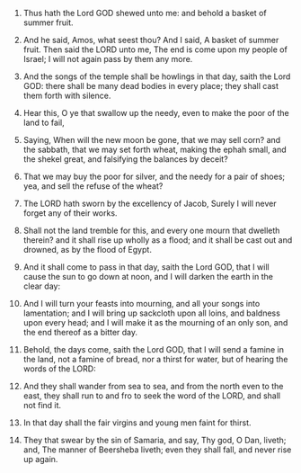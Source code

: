 1. Thus hath the Lord GOD shewed unto me: and behold a basket of
summer fruit.

2. And he said, Amos, what seest thou? And I said, A basket of summer
fruit. Then said the LORD unto me, The end is come upon my people of
Israel; I will not again pass by them any more.

3. And the songs of the temple shall be howlings in that day, saith
the Lord GOD: there shall be many dead bodies in every place; they
shall cast them forth with silence.

4. Hear this, O ye that swallow up the needy, even to make the poor
of the land to fail,

5. Saying, When will the new moon be gone, that
we may sell corn? and the sabbath, that we may set forth wheat, making
the ephah small, and the shekel great, and falsifying the balances by
deceit?

6. That we may buy the poor for silver, and the needy for a
pair of shoes; yea, and sell the refuse of the wheat?

7. The LORD
hath sworn by the excellency of Jacob, Surely I will never forget any
of their works.

8. Shall not the land tremble for this, and every one mourn that
dwelleth therein? and it shall rise up wholly as a flood; and it shall
be cast out and drowned, as by the flood of Egypt.

9. And it shall come to pass in that day, saith the Lord GOD, that I
will cause the sun to go down at noon, and I will darken the earth in
the clear day:

10. And I will turn your feasts into mourning, and all
your songs into lamentation; and I will bring up sackcloth upon all
loins, and baldness upon every head; and I will make it as the
mourning of an only son, and the end thereof as a bitter day.

11. Behold, the days come, saith the Lord GOD, that I will send a
famine in the land, not a famine of bread, nor a thirst for water, but
of hearing the words of the LORD:

12. And they shall wander from sea
to sea, and from the north even to the east, they shall run to and fro
to seek the word of the LORD, and shall not find it.

13. In that day shall the fair virgins and young men faint for
thirst.

14. They that swear by the sin of Samaria, and say, Thy god, O Dan,
liveth; and, The manner of Beersheba liveth; even they shall fall, and
never rise up again.